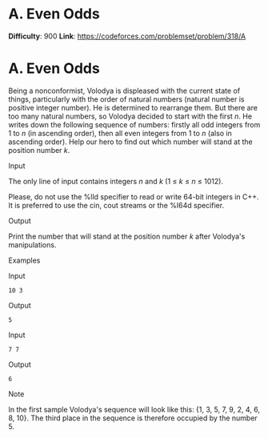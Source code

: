 # A. Even Odds 
**Difficulty**: 900 
**Link**: https://codeforces.com/problemset/problem/318/A

# A. Even Odds
Being a nonconformist, Volodya is displeased with the current state of things,
particularly with the order of natural numbers (natural number is positive
integer number). He is determined to rearrange them. But there are too many
natural numbers, so Volodya decided to start with the first _n_. He writes
down the following sequence of numbers: firstly all odd integers from 1 to _n_
(in ascending order), then all even integers from 1 to _n_ (also in ascending
order). Help our hero to find out which number will stand at the position
number _k_.

Input

The only line of input contains integers _n_ and _k_ (1 ≤  _k_ ≤  _n_ ≤ 1012).

Please, do not use the %lld specifier to read or write 64-bit integers in C++.
It is preferred to use the cin, cout streams or the %I64d specifier.

Output

Print the number that will stand at the position number _k_ after Volodya's
manipulations.

Examples

Input

    
    
    10 3  
    

Output

    
    
    5

Input

    
    
    7 7  
    

Output

    
    
    6

Note

In the first sample Volodya's sequence will look like this: {1, 3, 5, 7, 9, 2,
4, 6, 8, 10}. The third place in the sequence is therefore occupied by the
number 5.


